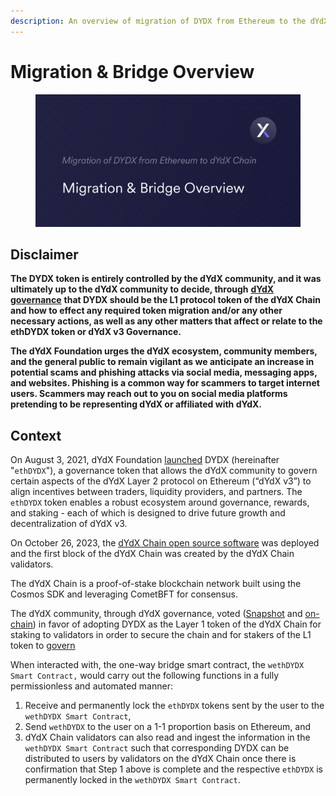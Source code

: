 ```yaml
---
description: An overview of migration of DYDX from Ethereum to the dYdX Chain.
---
```


# Migration & Bridge Overview

<figure><img src="../.gitbook/assets/Migration &#x26; Bridge Overview.png" alt=""><figcaption></figcaption></figure>

## Disclaimer

**The DYDX token is entirely controlled by the dYdX community, and it was ultimately up to the dYdX community to decide, through** [**dYdX governance**](https://dydx.community/dashboard/proposal/15) **that DYDX should be the L1 protocol token of the dYdX Chain and how to effect any required token migration and/or any other necessary actions, as well as any other matters that affect or relate to the ethDYDX token or dYdX v3 Governance.**

**The dYdX Foundation urges the dYdX ecosystem, community members, and the general public to remain vigilant as we anticipate an increase in potential scams and phishing attacks via social media, messaging apps, and websites. Phishing is a common way for scammers to target internet users. Scammers may reach out to you on social media platforms pretending to be representing dYdX or affiliated with dYdX.**&#x20;

## Context

On August 3, 2021, dYdX Foundation [launched](https://dydx.foundation/blog/introducing-dydx-token) DYDX (hereinafter "`ethDYDX`"), a governance token that allows the dYdX community to govern certain aspects of the dYdX Layer 2 protocol on Ethereum (“dYdX v3”) to align incentives between traders, liquidity providers, and partners. The `ethDYDX` token enables a robust ecosystem around governance, rewards, and staking - each of which is designed to drive future growth and decentralization of dYdX v3.

On October 26, 2023, the [dYdX Chain open source software](https://dydx.exchange/blog/dydx-chain-official-release) was deployed and the  first block of the dYdX Chain was created by the dYdX Chain validators.

The dYdX Chain is a proof-of-stake blockchain network built using the Cosmos SDK and leveraging CometBFT for consensus.&#x20;

The dYdX community, through dYdX governance, voted ([Snapshot](https://snapshot.org/#/dydxgov.eth/proposal/0x17026e18317dc29fe745d3130246a83b1485612da9c97e7261e8f659cf33663c) and [on-chain](https://dydx.community/dashboard/proposal/15)) in favor of adopting DYDX as the Layer 1 token of the dYdX Chain for staking to validators in order to secure the chain and for stakers of the L1 token to [govern](https://dydx.exchange/blog/v4-deep-dive-governance)

When interacted with, the one-way bridge smart contract, the `wethDYDX Smart Contract,`  would carry out the following functions in a fully permissionless and automated manner:

1. Receive and permanently lock the `ethDYDX` tokens sent by the user to the `wethDYDX Smart Contract`,&#x20;
2. Send `wethDYDX` to the user on a 1-1 proportion basis on Ethereum, and
3. dYdX Chain validators can also read and ingest the information in the `wethDYDX Smart Contract` such that corresponding DYDX can be distributed to users by validators on the dYdX Chain once there is confirmation that Step 1 above is complete and the respective `ethDYDX` is permanently locked in the `wethDYDX Smart Contract`.

